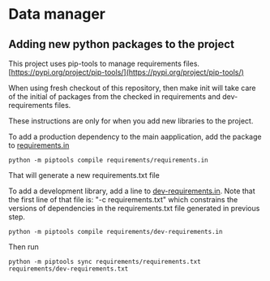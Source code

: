 # Data manager



## Adding new python packages to the project

This project uses pip-tools to manage requirements files. [https://pypi.org/project/pip-tools/](https://pypi.org/project/pip-tools/)

When using fresh checkout of this repository, then make init will take care of the initial of packages from the checked
in requirements and dev-requirements files. 

These instructions are only for when you add new libraries to the project.

To add a production dependency to the main aapplication, add the package to [requirements.in](requirements.in)

    python -m piptools compile requirements/requirements.in

That will generate a new requirements.txt file

To add a development library, add a line to [dev-requirements.in](dev-requirements.in). Note that the first line of that file is:
"-c requirements.txt" which constrains the versions of dependencies in the requirements.txt file generated in previous step.

    python -m piptools compile requirements/dev-requirements.in

Then run

    python -m piptools sync requirements/requirements.txt requirements/dev-requirements.txt